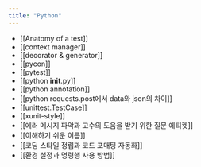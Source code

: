 ```yaml
---
title: "Python"
---
```


- [[Anatomy of a test]]
- [[context manager]]
- [[decorator & generator]]
- [[pycon]]
- [[pytest]]
- [[python __init__.py]]
- [[python annotation]]
- [[python requests.post에서 data와 json의 차이]]
- [[unittest.TestCase]]
- [[xunit-style]]
- [[에러 메시지 파악과 고수의 도움을 받기 위한 질문 에티켓]]
- [[이해하기 쉬운 이름]]
- [[코딩 스타일 정립과 코드 포매팅 자동화]]
- [[환경 설정과 명령행 사용 방법]]